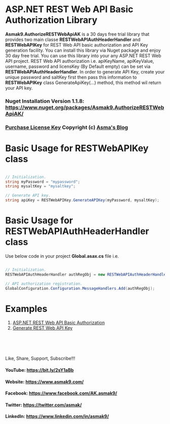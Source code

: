# ASP.NET REST Web API Basic Authorization Library
**Asmak9.AuthorizeRESTWebApiAK** is a 30 days free trial library that provides two main classe **RESTWebAPIAuthHeaderHandler** and **RESTWebAPIKey** for REST Web API basic authorization and API Key generation facility. You can install this library via Nuget package and enjoy 30 day free trial. You can use this library into your any ASP.NET REST Web API project. REST Web API authorization i.e. apiKeyName, apiKeyValue, username, password and licensKey (By Default empty) can be set via **RESTWebAPIAuthHeaderHandler**. In order to generate API Key, create your unique password and saltKey first then pass this information to **RESTWebAPIKey** class GenerateApiKey(...) method, this method wil return your API key.

### Nuget Installation Version 1.1.8: https://www.nuget.org/packages/Asmak9.AuthorizeRESTWebApiAK/

### [Purchase License Key](https://bit.ly/354pOkv) Copyright (c) [Asma's Blog](https://www.asmak9.com/)

# Basic Usage for RESTWebAPIKey class

```C#

// Initialization.
string myPassword = "mypassword";
string mysaltKey = "mysaltkey";

// Generate API key.
string apiKey = RESTWebAPIKey.GenerateAPIKey(myPassword, mysaltKey);

```

# Basic Usage for RESTWebAPIAuthHeaderHandler class
Use below code in your project **Global.asax.cs** file i.e.

```C#

// Initialization.
RESTWebAPIAuthHeaderHandler authRegObj = new RESTWebAPIAuthHeaderHandler("myapiKeyName", "myapiKeyValue", "myusername", "mypassword");

// API authorization registration.
GlobalConfiguration.Configuration.MessageHandlers.Add(authRegObj);

```

# Examples

1. [ASP.NET REST Web API Basic Authorization](https://bit.ly/2XVaXcb)
2. [Generate REST Web API Key](https://bit.ly/2XVaXcb)

<br/>
<br/>
<br/>


Like, Share, Support, Subscribe!!!

#### YouTube: https://bit.ly/2sY1aBb 

#### Website: https://www.asmak9.com/

#### Facebook: https://www.facebook.com/AK.asmak9/

#### Twitter: https://twitter.com/asmak/

#### LinkedIn: https://www.linkedin.com/in/asmak9/ 
